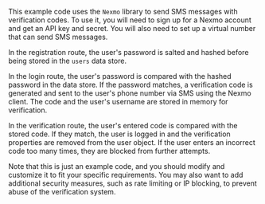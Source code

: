 This example code uses the `Nexmo` library to send SMS messages with verification codes. To use it, you will need to sign up for a Nexmo account and get an API key and secret. You will also need to set up a virtual number that can send SMS messages.

In the registration route, the user's password is salted and hashed before being stored in the `users` data store.

In the login route, the user's password is compared with the hashed password in the data store. If the password matches, a verification code is generated and sent to the user's phone number via SMS using the Nexmo client. The code and the user's username are stored in memory for verification.

In the verification route, the user's entered code is compared with the stored code. If they match, the user is logged in and the verification properties are removed from the user object. If the user enters an incorrect code too many times, they are blocked from further attempts.

Note that this is just an example code, and you should modify and customize it to fit your specific requirements. You may also want to add additional security measures, such as rate limiting or IP blocking, to prevent abuse of the verification system.
